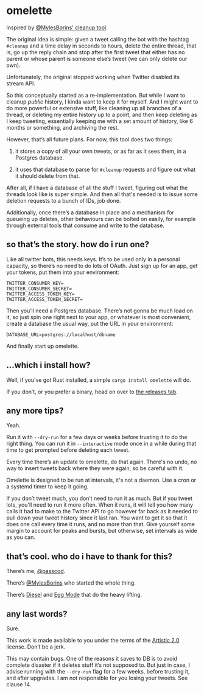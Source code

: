 # omelette

Inspired by [@MylesBorins' cleanup tool](https://github.com/MylesBorins/cleanup).

The original idea is simple: given a tweet calling the bot with the hashtag
`#cleanup` and a time delay in seconds to hours, delete the entire thread, that
is, go up the reply chain and stop after the first tweet that either has no
parent or whose parent is someone else’s tweet (we can only delete our own).

Unfortunately, the original stopped working when Twitter disabled its stream API.

So this conceptually started as a re-implementation. But while I want to cleanup
_public_ history, I kinda want to keep it for myself. And I might want to do
more powerful or extensive stuff, like cleaning up all branches of a thread, or
deleting my entire history up to a point, and then keep deleting as I keep
tweeting, essentially keeping me with a set amount of history, like 6 months or
something, and archiving the rest.

However, that’s all future plans. For now, this tool does two things:

1. it stores a copy of all your own tweets, or as far as it sees them, in a
   Postgres database.

2. it uses that database to parse for `#cleanup` requests and figure out what it
   should delete from that.

After all, if I have a database of all the stuff I tweet, figuring out what the
threads look like is super simple. And then all that's needed is to issue some
deletion requests to a bunch of IDs, job done.

Additionally, once there’s a database in place and a mechanism for queueing up
deletes, other behaviours can be bolted on easily, for example through external
tools that consume and write to the database.

## so that’s the story. how do i run one?

Like all twitter bots, this needs keys. It’s to be used only in a personal
capacity, so there’s no need to do lots of OAuth. Just sign up for an app, get
your tokens, put them into your environment:

```
TWITTER_CONSUMER_KEY=
TWITTER_CONSUMER_SECRET=
TWITTER_ACCESS_TOKEN_KEY=
TWITTER_ACCESS_TOKEN_SECRET=
```

Then you’ll need a Postgres database. There’s not gonna be much load on it, so
just spin one right next to your app, or whatever is most convenient, create a
database the usual way, put the URL in your environment:

```
DATABASE_URL=postgres://localhost/dbname
```

And finally start up omelette.

## …which i install how?

Well, if you’ve got Rust installed, a simple `cargo install omelette` will do.

If you don’t, or you prefer a binary, head on over to [the releases tab].

[the releases tab]: https://github.com/passcod/omelette/releases

## any more tips?

Yeah.

Run it with `--dry-run` for a few days or weeks before trusting it to do the
right thing. You can run it in `--interactive` mode once in a while during that
time to get prompted before deleting each tweet.

Every time there’s an update to omelette, do that again. There's no undo, no way
to insert tweets back where they were again, so be careful with it.

Omelette is designed to be run at intervals, it's not a daemon. Use a cron or a
systemd timer to keep it going.

If you don’t tweet much, you don’t need to run it as much. But if you tweet lots,
you'll need to run it more often. When it runs, it will tell you how many calls
it had to make to the Twitter API to go however far back as it needed to pull
down your tweet history since it last ran. You want to get it so that it does
one call every time it runs, and no more than that. Give yourself some margin to
account for peaks and bursts, but otherwise, set intervals as wide as you can.

## that’s cool. who do i have to thank for this?

There’s me, [@passcod](https://passcod.name).

There’s [@MylesBorins](https://mylesborins.com) who started the whole thing.

There’s [Diesel](http://diesel.rs) and [Egg Mode](https://github.com/QuietMisdreavus/twitter-rs) that do the heavy lifting.

## any last words?

Sure.

This work is made available to you under the terms of the [Artistic 2.0] license.
Don’t be a jerk.

[Artistic 2.0]: ./LICENSE

This may contain bugs. One of the reasons it saves to DB is to avoid complete
disaster if it deletes stuff it’s not supposed to. But just in case, I advise
running with the `--dry-run` flag for a few weeks, before trusting it, and after
upgrades. I am not responsible for you losing your tweets. See clause 14.
